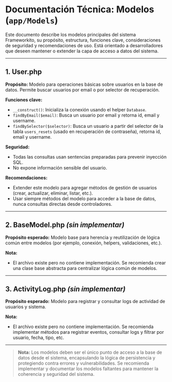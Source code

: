 # Documentación Técnica: Modelos (`app/Models`)

Este documento describe los modelos principales del sistema Frameworkito, su propósito, estructura, funciones clave, consideraciones de seguridad y recomendaciones de uso. Está orientado a desarrolladores que deseen mantener o extender la capa de acceso a datos del sistema.

---

## 1. User.php

**Propósito:**
Modelo para operaciones básicas sobre usuarios en la base de datos. Permite buscar usuarios por email o por selector de recuperación.

**Funciones clave:**
- `__construct()`: Inicializa la conexión usando el helper `Database`.
- `findByEmail($email)`: Busca un usuario por email y retorna id, email y username.
- `findBySelector($selector)`: Busca un usuario a partir del selector de la tabla `users_resets` (usado en recuperación de contraseña), retorna id, email y username.

**Seguridad:**
- Todas las consultas usan sentencias preparadas para prevenir inyección SQL.
- No expone información sensible del usuario.

**Recomendaciones:**
- Extender este modelo para agregar métodos de gestión de usuarios (crear, actualizar, eliminar, listar, etc.).
- Usar siempre métodos del modelo para acceder a la base de datos, nunca consultas directas desde controladores.

---

## 2. BaseModel.php *(sin implementar)*

**Propósito esperado:**
Modelo base para herencia y reutilización de lógica común entre modelos (por ejemplo, conexión, helpers, validaciones, etc.).

**Nota:**
- El archivo existe pero no contiene implementación. Se recomienda crear una clase base abstracta para centralizar lógica común de modelos.

---

## 3. ActivityLog.php *(sin implementar)*

**Propósito esperado:**
Modelo para registrar y consultar logs de actividad de usuarios y sistema.

**Nota:**
- El archivo existe pero no contiene implementación. Se recomienda implementar métodos para registrar eventos, consultar logs y filtrar por usuario, fecha, tipo, etc.

---

> **Nota:** Los modelos deben ser el único punto de acceso a la base de datos desde el sistema, encapsulando la lógica de persistencia y protegiendo contra errores y vulnerabilidades. Se recomienda implementar y documentar los modelos faltantes para mantener la coherencia y seguridad del sistema.
